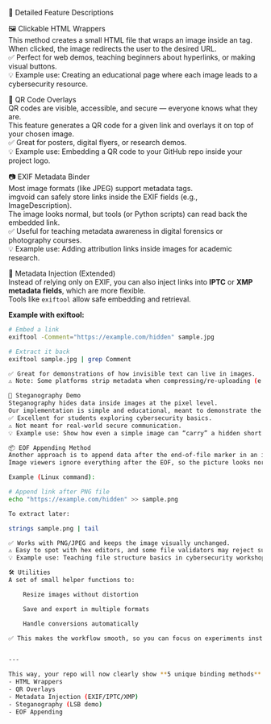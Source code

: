 📖 Detailed Feature Descriptions

🖼️ Clickable HTML Wrappers  
This method creates a small HTML file that wraps an image inside an <a> tag.  
When clicked, the image redirects the user to the desired URL.  
✅ Perfect for web demos, teaching beginners about hyperlinks, or making visual buttons.  
💡 Example use: Creating an educational page where each image leads to a cybersecurity resource.  

📱 QR Code Overlays  
QR codes are visible, accessible, and secure — everyone knows what they are.  
This feature generates a QR code for a given link and overlays it on top of your chosen image.  
✅ Great for posters, digital flyers, or research demos.  
💡 Example use: Embedding a QR code to your GitHub repo inside your project logo.  

📷 EXIF Metadata Binder  
Most image formats (like JPEG) support metadata tags.  
imgvoid can safely store links inside the EXIF fields (e.g., ImageDescription).  
The image looks normal, but tools (or Python scripts) can read back the embedded link.  
✅ Useful for teaching metadata awareness in digital forensics or photography courses.  
💡 Example use: Adding attribution links inside images for academic research.  

📝 Metadata Injection (Extended)  
Instead of relying only on EXIF, you can also inject links into **IPTC** or **XMP metadata fields**, which are more flexible.  
Tools like `exiftool` allow safe embedding and retrieval.  

**Example with exiftool:**  
```bash
# Embed a link
exiftool -Comment="https://example.com/hidden" sample.jpg  

# Extract it back
exiftool sample.jpg | grep Comment

✅ Great for demonstrations of how invisible text can live in images.
⚠️ Note: Some platforms strip metadata when compressing/re-uploading (e.g., social media).

🎨 Steganography Demo
Steganography hides data inside images at the pixel level.
Our implementation is simple and educational, meant to demonstrate the concept without strong obfuscation.
✅ Excellent for students exploring cybersecurity basics.
⚠️ Not meant for real-world secure communication.
💡 Example use: Show how even a simple image can “carry” a hidden short link.

📦 EOF Appending Method
Another approach is to append data after the end-of-file marker in an image.
Image viewers ignore everything after the EOF, so the picture looks normal while still containing extra data.

Example (Linux command):

# Append link after PNG file
echo "https://example.com/hidden" >> sample.png

To extract later:

strings sample.png | tail

✅ Works with PNG/JPEG and keeps the image visually unchanged.
⚠️ Easy to spot with hex editors, and some file validators may reject such images.
💡 Example use: Teaching file structure basics in cybersecurity workshops.

🛠️ Utilities
A set of small helper functions to:

    Resize images without distortion

    Save and export in multiple formats

    Handle conversions automatically

✅ This makes the workflow smooth, so you can focus on experiments instead of boilerplate code.


---

This way, your repo will now clearly show **5 unique binding methods**:
- HTML Wrappers  
- QR Overlays  
- Metadata Injection (EXIF/IPTC/XMP)  
- Steganography (LSB demo)  
- EOF Appending  
